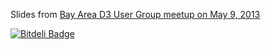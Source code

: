 Slides from [Bay Area D3 User Group meetup on May 9, 2013](http://www.meetup.com/Bay-Area-d3-User-Group/events/116404202/)


[![Bitdeli Badge](https://d2weczhvl823v0.cloudfront.net/jtuulos/bayd3-may2013/trend.png)](https://bitdeli.com/free "Bitdeli Badge")

